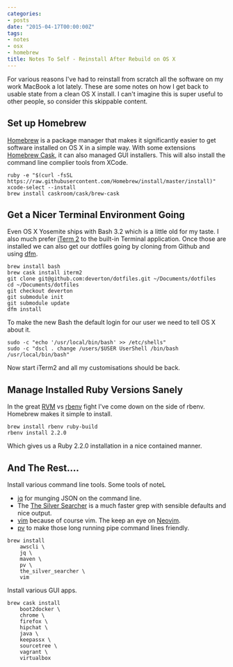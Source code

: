 ```yaml
---
categories:
- posts
date: "2015-04-17T00:00:00Z"
tags:
- notes
- osx
- homebrew
title: Notes To Self - Reinstall After Rebuild on OS X
---
```


For various reasons I've had to reinstall from scratch all the software
on my work MacBook a lot lately. These are some notes on how I get back
to usable state from a clean OS X install. I can't imagine this is super
useful to other people, so consider this skippable content.

Set up Homebrew
---------------

[Homebrew](http://brew.sh/) is a package manager that makes it
significantly easier to get software installed on OS X in a simple way.
With some extensions [Homebrew Cask](http://caskroom.io/), it can also
managed GUI installers. This will also install the command line complier
tools from XCode.

```shell
ruby -e "$(curl -fsSL https://raw.githubusercontent.com/Homebrew/install/master/install)"
xcode-select --install
brew install caskroom/cask/brew-cask
```

Get a Nicer Terminal Environment Going
-------------------------------------

Even OS X Yosemite ships with Bash 3.2 which is a little old for my
taste. I also much prefer [iTerm 2](http://iterm2.com/) to the built-in
Terminal application. Once those are installed we can also get our
dotfiles going by cloning from Github and using
[dfm](http://endot.org/projects/dfm/).

```shell
brew install bash
brew cask install iterm2
git clone git@github.com:deverton/dotfiles.git ~/Documents/dotfiles
cd ~/Documents/dotfiles
git checkout deverton
git submodule init
git submodule update
dfm install
```

To make the new Bash the default login for our user we need to tell OS X
about it.

```shell
sudo -c "echo '/usr/local/bin/bash' >> /etc/shells"
sudo -c "dscl . change /users/$USER UserShell /bin/bash /usr/local/bin/bash"
```

Now start iTerm2 and all my customisations should be back.

Manage Installed Ruby Versions Sanely
-------------------------------------

In the great [RVM](https://rvm.io/) vs [rbenv](https://github.com/sstephenson/rbenv)
fight I've come down on the side of rbenv. Homebrew makes it simple to
install.

```shell
brew install rbenv ruby-build
rbenv install 2.2.0
```

Which gives us a Ruby 2.2.0 installation in a nice contained manner.

And The Rest....
----------------

Install various command line tools. Some tools of noteL

  * [jq](http://stedolan.github.io/jq/) for munging JSON on the command
    line.
  * The [The Silver Searcher](http://geoff.greer.fm/ag/) is a much
    faster grep with sensible defaults and nice output.
  * [vim](http://www.vim.org/) because of course vim. The keep
    an eye on [Neovim](http://neovim.org/).
  * [pv](http://www.ivarch.com/programs/pv.shtml) to make those long
    running pipe command lines friendly.
  

```shell
brew install
    awscli \
    jq \
    maven \
    pv \
    the_silver_searcher \
    vim
```

Install various GUI apps.

```shell
brew cask install
    boot2docker \
    chrome \
    firefox \
    hipchat \
    java \
    keepassx \
    sourcetree \
    vagrant \
    virtualbox
```

